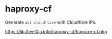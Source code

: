 # haproxy-cf

Generate `acl cloudflare` with Cloudflare IPs.

https://lib.theel0ja.info/haproxy-cf/haproxy-cf.php